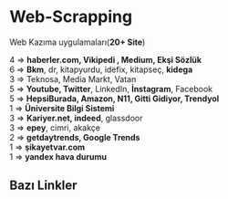 # Web-Scrapping
 Web Kazıma uygulamaları(**20+ Site**)<br>
 
4 => **haberler.com, Vikipedi , Medium, Ekşi Sözlük** <br>
6 => **Bkm**, dr, kitapyurdu, idefix, kitapseç, **kidega** <br>
3 => Teknosa, Media Markt, Vatan <br>
5 => **Youtube, Twitter**, LinkedIn, **İnstagram**, Facebook <br>
5 => **HepsiBurada, Amazon, N11, Gitti Gidiyor, Trendyol**  <br>
1 => **Üniversite Bilgi Sistemi**<br>
3 => **Kariyer.net, indeed**, glassdoor <br>
3 => **epey**, cimri, akakçe <br>
2 => **getdaytrends, Google Trends** <br>
1 => **şikayetvar.com** <br>
1 => **yandex hava durumu**

## Bazı Linkler 
